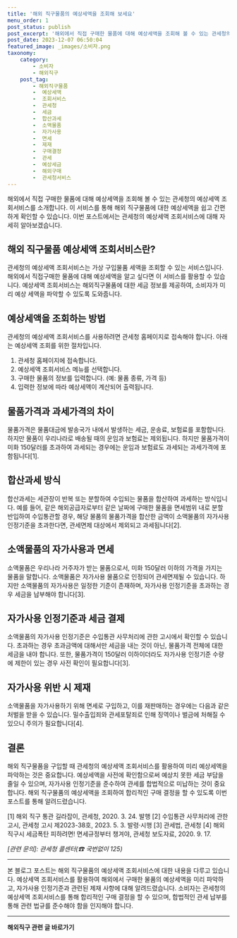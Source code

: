 ```yaml
---
title: '해외 직구물품의 예상세액을 조회해 보세요'
menu_order: 1
post_status: publish
post_excerpt: '해외에서 직접 구매한 물품에 대해 예상세액을 조회해 볼 수 있는 관세청의 예상세액 조회서비스를 소개합니다. 이 서비스를 통해 해외 직구물품에 대한 예상세액을 쉽고 간편하게 확인할 수 있습니다. 이번 포스트에서는 관세청의 예상세액 조회서비스에 대해 자세히 알아보겠습니다.'
post_date: 2023-12-07 06:50:04
featured_image: _images/소비자.png
taxonomy:
    category:
        - 소비자
        - 해외직구
    post_tag:
        - 해외직구물품
        -  예상세액
        -  조회서비스
        -  관세청
        -  세금
        -  합산과세
        -  소액물품
        -  자가사용
        -  면세
        -  제재
        -  구매결정
        -  관세
        -  예상세금
        -  해외구매
        -  관세청서비스
---
```



해외에서 직접 구매한 물품에 대해 예상세액을 조회해 볼 수 있는 관세청의 예상세액 조회서비스를 소개합니다. 이 서비스를 통해 해외 직구물품에 대한 예상세액을 쉽고 간편하게 확인할 수 있습니다. 이번 포스트에서는 관세청의 예상세액 조회서비스에 대해 자세히 알아보겠습니다.

## 해외 직구물품 예상세액 조회서비스란?

관세청의 예상세액 조회서비스는 가상 구입물품 세액을 조회할 수 있는 서비스입니다. 해외에서 직접구매한 물품에 대해 예상세액을 알고 싶다면 이 서비스를 활용할 수 있습니다. 예상세액 조회서비스는 해외직구물품에 대한 세금 정보를 제공하여, 소비자가 미리 예상 세액을 파악할 수 있도록 도와줍니다.

## 예상세액을 조회하는 방법

관세청의 예상세액 조회서비스를 사용하려면 관세청 홈페이지로 접속해야 합니다. 아래는 예상세액 조회를 위한 절차입니다.

1. 관세청 홈페이지에 접속합니다.
2. 예상세액 조회서비스 메뉴를 선택합니다.
3. 구매한 물품의 정보를 입력합니다. (예: 물품 종류, 가격 등)
4. 입력한 정보에 따라 예상세액이 계산되어 출력됩니다.

## 물품가격과 과세가격의 차이

물품가격은 물품대금에 발송국가 내에서 발생하는 세금, 운송료, 보험료를 포함합니다. 하지만 물품이 우리나라로 배송될 때의 운임과 보험료는 제외됩니다. 하지만 물품가격이 미화 150달러를 초과하여 과세되는 경우에는 운임과 보험료도 과세되는 과세가격에 포함됩니다\[1\].

## 합산과세 방식

합산과세는 세관장이 반복 또는 분할하여 수입되는 물품을 합산하여 과세하는 방식입니다. 예를 들어, 같은 해외공급자로부터 같은 날짜에 구매한 물품을 면세범위 내로 분할 반입하여 수입통관할 경우, 해당 물품의 물품가격을 합산한 금액이 소액물품의 자가사용 인정기준을 초과한다면, 관세면제 대상에서 제외되고 과세됩니다\[2\].

## 소액물품의 자가사용과 면세

소액물품은 우리나라 거주자가 받는 물품으로서, 미화 150달러 이하의 가격을 가지는 물품을 말합니다. 소액물품은 자가사용 물품으로 인정되어 관세면제될 수 있습니다. 하지만 소액물품의 자가사용은 일정한 기준이 존재하며, 자가사용 인정기준을 초과하는 경우 세금을 납부해야 합니다\[3\].

## 자가사용 인정기준과 세금 결제

소액물품의 자가사용 인정기준은 수입통관 사무처리에 관한 고시에서 확인할 수 있습니다. 초과하는 경우 초과금액에 대해서만 세금을 내는 것이 아닌, 물품가격 전체에 대한 세금을 내야 합니다. 또한, 물품가격이 150달러 이하이더라도 자가사용 인정기준 수량에 제한이 있는 경우 사전 확인이 필요합니다\[3\].

## 자가사용 위반 시 제재

소액물품을 자가사용하기 위해 면세로 구입하고, 이를 재판매하는 경우에는 다음과 같은 처벌을 받을 수 있습니다. 밀수출입죄와 관세포탈죄로 인해 징역이나 벌금에 처해질 수 있으니 주의가 필요합니다\[4\].

## 결론

해외 직구물품을 구입할 때 관세청의 예상세액 조회서비스를 활용하여 미리 예상세액을 파악하는 것은 중요합니다. 예상세액을 사전에 확인함으로써 예상치 못한 세금 부담을 줄일 수 있으며, 자가사용 인정기준을 준수하여 관세를 합법적으로 미납하는 것이 중요합니다. 해외 직구물품의 예상세액을 조회하여 합리적인 구매 결정을 할 수 있도록 이번 포스트를 통해 알려드렸습니다.

\[1\] 해외 직구 통관 길라잡이, 관세청, 2020. 3. 24. 발행
\[2\] 수입통관 사무처리에 관한 고시, 관세청 고시 제2023-38호, 2023. 5. 3. 발령·시행
\[3\] 관세법, 관세청
\[4\] 해외직구시 세금폭탄 피하려면! 면세규정부터 챙겨야, 관세청 보도자료, 2020. 9. 17.

*[관련 문의]: 관세청 콜센터(☎ 국번없이 125)*

---

본 블로그 포스트는 해외 직구물품의 예상세액 조회서비스에 대한 내용을 다루고 있습니다. 예상세액 조회서비스를 활용하여 해외에서 구매한 물품의 예상세액을 미리 파악하고, 자가사용 인정기준과 관련된 제재 사항에 대해 알려드렸습니다. 소비자는 관세청의 예상세액 조회서비스를 통해 합리적인 구매 결정을 할 수 있으며, 합법적인 관세 납부를 통해 관련 법규를 준수해야 함을 인지해야 합니다.
<!-- wp:separator -->
<hr class="wp-block-separator has-alpha-channel-opacity"/>
<!-- /wp:separator -->

<!-- wp:group {"backgroundColor":"base","layout":{"type":"constrained"}} -->
<div class="wp-block-group has-base-background-color has-background"><!-- wp:paragraph {"align":"center","fontSize":"medium"} -->
<p class="has-text-align-center has-large-font-size"><strong>해외직구 관련 글 바로가기</strong></p>
<!-- /wp:paragraph -->


<!-- wp:latest-posts
{"categories":[{"id":30833,"count":19,"description":"","link":"https://uknowlaw.com/category/%ed%95%b4%ec%99%b8%ec%a7%81%ea%b5%ac/","name":"해외직구","slug":"해외직구","taxonomy":"category","parent":0,"meta":[],"_links":{"self":[{"href":"https://uknowlaw.com/wp-json/wp/v2/categories/30833"}],"collection":[{"href":"https://uknowlaw.com/wp-json/wp/v2/categories"}],"about":[{"href":"https://uknowlaw.com/wp-json/wp/v2/taxonomies/category"}],"wp:post_type":[{"href":"https://uknowlaw.com/wp-json/wp/v2/posts?categories=30833"}],"curies":[{"name":"wp","href":"https://api.w.org/{rel}","templated":true}]}}],"postsToShow":100,"excerptLength":28,"postLayout":"grid","columns":2,"featuredImageAlign":"left","featuredImageSizeSlug":"large","fontSize":"small"} /--></div>
<!-- /wp:group -->